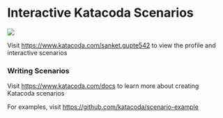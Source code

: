 # Interactive Katacoda Scenarios

[![](http://shields.katacoda.com/katacoda/sanket.gupte542/count.svg)](https://www.katacoda.com/sanket.gupte542 "Get your profile on Katacoda.com")

Visit https://www.katacoda.com/sanket.gupte542 to view the profile and interactive scenarios

### Writing Scenarios
Visit https://www.katacoda.com/docs to learn more about creating Katacoda scenarios

For examples, visit https://github.com/katacoda/scenario-example

